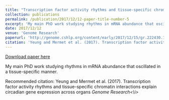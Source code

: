 ```yaml
---
title: "Transcription factor activity rhythms and tissue-specific chromatin interactions explain circadian gene expression across organs"
collection: publications
permalink: /publication/2017/12/12-paper-title-number-5
excerpt: 'My main PhD work studying rhythms in mRNA abundance that oscillated in a tissue-specific manner.'
date: 2017/12/12
venue: 'Genome Research'
paperurl: 'http://genome.cshlp.org/content/early/2017/12/15/gr.222430.117.abstract'
citation: 'Yeung and Mermet et al. (2017). Transcription factor activity rhythms and tissue-specific chromatin interactions explain circadian gene expression across organs <i>Genome Research<\i>'
---
```


<a href='http://genome.cshlp.org/content/early/2017/12/15/gr.222430.117.abstract'>Download paper here</a>

My main PhD work studying rhythms in mRNA abundance that oscillated in a tissue-specific manner.

Recommended citation: Yeung and Mermet et al. (2017). Transcription factor activity rhythms and tissue-specific chromatin interactions explain circadian gene expression across organs <i>Genome Research<\i>